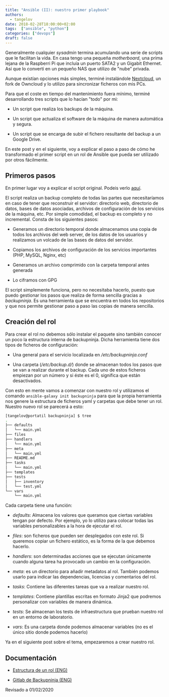 ```yaml
---
title: "Ansible (II): nuestro primer playbook"
authors:
  - tangelov
date: 2018-02-28T18:00:00+02:00
tags:  ["ansible", "python"]
categories: ["devops"]
draft: false
---
```


Generalmente cualquier _sysadmin_ termina acumulando una serie de scripts que le facilitan la vida. En casa tengo una pequeña _motherboard_, una prima lejana de la Raspberri Pi que incluía un puerto SATA2 y un Gigabit Ethernet. Así que lo convertí en un pequeño NAS que utilizo de "nube" privada.

Aunque existían opciones más simples, terminé instalándole [Nextcloud](https://www.nextcloud.com), un fork de Owncloud y lo utilizo para sincronizar ficheros con mis PCs.

Para que el coste en tiempo del mantenimiento fuera mínimo, terminé desarrollando tres scripts que lo hacían "todo" por mi:

* Un script que realiza los backups de la máquina.

* Un script que actualiza el software de la máquina de manera automática y segura.

* Un script que se encarga de subir el fichero resultante del backup a un Google Drive.

En este post y en el siguiente, voy a explicar el paso a paso de cómo he transformado el primer script en un rol de Ansible que pueda ser utilizado por otros fácilmente.

<!--more-->

## Primeros pasos
En primer lugar voy a explicar el script original. Podeis verlo [aquí](https://gitlab.com/tangelov/scripts/blob/master/old/old_nxtcloud_maintenance.sh).

El script realiza un backup completo de todas las partes que necesitaríamos en caso de tener que reconstruir el servidor: directorio web, directorio de datos, bases de datos asociadas, archivos de configuración de los servicios de la máquina, etc. Por simple comodidad, el backup es completo y no incremental. Consta de los siguientes pasos:

* Generamos un directorio temporal donde almacenamos una copia de todos los archivos del web server, de los datos de los usuarios y realizamos un volcado de las bases de datos del servidor.

* Copiamos los archivos de configuración de los servicios importantes (PHP, MySQL, Nginx, etc)

* Generamos un archivo comprimido con la carpeta temporal antes generada

* Lo ciframos con GPG

El script simplemente funciona, pero no necesitaba hacerlo, puesto que puedo gestionar los pasos que realiza de forma sencilla gracias a _backupninja_. Es una herramienta que se encuentra en todos los repositorios y que nos permite gestionar paso a paso las copias de manera sencilla.

## Creación del rol
Para crear el rol no debemos sólo instalar el paquete sino también conocer un poco la estructura interna de backupninja. Dicha herramienta tiene dos tipos de ficheros de configuración:

* Una general para el servicio localizada en _/etc/backupninja.conf_

* Una carpeta (_/etc/backup.d/_) donde se almacenan todos los pasos que se van a realizar durante el backup. Cada uno de estos ficheros empiezan por un número y si éste es el 0, significa que están desactivados.

Con esto en mente vamos a comenzar con nuestro rol y utilizamos el comando ``ansible-galaxy init backupninja`` para que la propia herramienta nos genere la estructura de ficheros yaml y carpetas que debe tener un rol. Nuestro nuevo rol se parecerá a esto:

```bash
[tangelov@portatil backupninja] $ tree 
.
├── defaults
│   └── main.yml
├── files
├── handlers
│   └── main.yml
├── meta
│   └── main.yml
├── README.md
├── tasks
│   └── main.yml
├── templates
├── tests
│   ├── inventory
│   └── test.yml
└── vars
    └── main.yml
```

Cada carpeta tiene una función:

* _defaults_: Almacena los valores que queramos que ciertas variables tengan por defecto. Por ejemplo, yo lo utilizo para colocar todas las variables personalizables a la hora de ejecutar el rol.

* _files_: son ficheros que pueden ser desplegados con este rol. Si queremos copiar un fichero estático, es la forma de la que debemos hacerlo.

* _handlers_: son determinadas acciones que se ejecutan únicamente cuando alguna tarea ha provocado un cambio en la configuración.

* _meta_: es un directorio para añadir metadatos al rol. También podemos usarlo para indicar las dependencias, licencias y comentarios del rol.

* _tasks_: Contiene las diferentes tareas que va a realizar nuestro rol.

* _templates_: Contiene plantillas escritas en formato Jinja2 que podremos personalizar con variables de manera dinámica.

* _tests_: Se almacenan los tests de infraestructura que prueban nuestro rol en un entorno de laboratorio.

* _vars_: Es una carpeta donde podemos almacenar variables (no es el único sitio donde podemos hacerlo)

Ya en el siguiente post sobre el tema, empezaremos a crear nuestro rol.


## Documentación

* [Estructura de un rol (ENG)](http://docs.ansible.com/ansible/latest/playbooks_reuse_roles.html)

* [Gitlab de Backupninja (ENG)](https://0xacab.org/riseuplabs/backupninja)

Revisado a 01/02/2020
